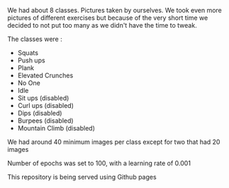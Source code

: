 We had about 8 classes. Pictures taken by ourselves.  We took even more pictures of different exercises but because of the very short time we decided to not put too many as we didn't have the time to tweak. 

The classes were : 
- Squats 
- Push ups 
- Plank
- Elevated Crunches 
- No One
- Idle 
- Sit ups  (disabled)
- Curl ups  (disabled)
- Dips (disabled)
- Burpees (disabled)
- Mountain Climb (disabled)


 We had around 40 minimum images per class except for two  that had 20 images 

Number of epochs was set to 100, with a learning rate of 0.001

This repository is being served using  Github pages 

